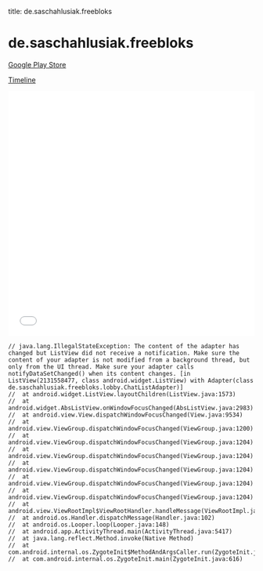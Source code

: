 title: de.saschahlusiak.freebloks

# de.saschahlusiak.freebloks

[Google Play Store](https://play.google.com/store/apps/details?id=de.saschahlusiak.freebloks)

[Timeline](./vis-timeline.html)

<iframe src="./vis-timeline.html" width="100%" height="500px" style="border:none;"></iframe>

```
// java.lang.IllegalStateException: The content of the adapter has changed but ListView did not receive a notification. Make sure the content of your adapter is not modified from a background thread, but only from the UI thread. Make sure your adapter calls notifyDataSetChanged() when its content changes. [in ListView(2131558477, class android.widget.ListView) with Adapter(class de.saschahlusiak.freebloks.lobby.ChatListAdapter)]
// 	at android.widget.ListView.layoutChildren(ListView.java:1573)
// 	at android.widget.AbsListView.onWindowFocusChanged(AbsListView.java:2983)
// 	at android.view.View.dispatchWindowFocusChanged(View.java:9534)
// 	at android.view.ViewGroup.dispatchWindowFocusChanged(ViewGroup.java:1200)
// 	at android.view.ViewGroup.dispatchWindowFocusChanged(ViewGroup.java:1204)
// 	at android.view.ViewGroup.dispatchWindowFocusChanged(ViewGroup.java:1204)
// 	at android.view.ViewGroup.dispatchWindowFocusChanged(ViewGroup.java:1204)
// 	at android.view.ViewGroup.dispatchWindowFocusChanged(ViewGroup.java:1204)
// 	at android.view.ViewGroup.dispatchWindowFocusChanged(ViewGroup.java:1204)
// 	at android.view.ViewRootImpl$ViewRootHandler.handleMessage(ViewRootImpl.java:3378)
// 	at android.os.Handler.dispatchMessage(Handler.java:102)
// 	at android.os.Looper.loop(Looper.java:148)
// 	at android.app.ActivityThread.main(ActivityThread.java:5417)
// 	at java.lang.reflect.Method.invoke(Native Method)
// 	at com.android.internal.os.ZygoteInit$MethodAndArgsCaller.run(ZygoteInit.java:726)
// 	at com.android.internal.os.ZygoteInit.main(ZygoteInit.java:616)

```



